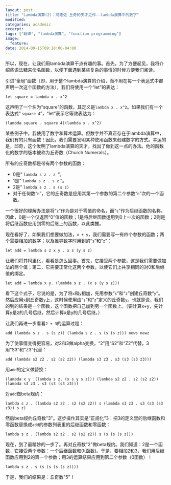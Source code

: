```yaml
---
layout: post
title: "Lambda演算(2)：阿隆佐.丘奇的天才之作——lambda演算中的数字"
modified:
categories: academic
excerpt:
tags: ["翻译", "lambda演算", "function programming"]
image:
  feature:
date: 2014-09-15T09:18:00-04:00
---
```


所以，现在，让我们用lambda演算干点有趣的事。首先，为了方便起见，我将介绍些语法糖来命名函数，以便下面遇到某些复杂的事情的时候方便我们阅读。 

引进“全局”函数（即，用于整个lambda演算的介绍，而不用在每一个表达式中都声明一次这个函数的方法），我们将使用一个“let”的表达： 

    let square = lambda x . x^2 

这声明了一个名为“square”的函数，其定义是`lambda x . x^2`。如果我们有一个表达式“ `square 4`”，“let”表示它等效表达为： 

    (lambda square . square 4)(lambda x . x^2) 

某些例子中，我使用了数字和算术运算。但数字并不真正存在于lambda演算中，我们有的只有函数！因此，我们需要发明某种使用函数来创建数字的方式。幸运的是，邱奇，这个发明了lambda演算的天才，找出了做到这一点的办法。他的函数化的数字的版本被称为丘奇数（Church Numerals）。 

所有的丘奇数都是带有两个参数的函数：

* 0是“ `lambda s z . z `“。 
* 1是“ `lambda s z . s z` “。 
* 2是“ `lambda s z . s (s z)` 
* 对于任何数“`n`”，它的丘奇数是应用其第一个参数的第二个参数“`n`”次的一个函数。 

一个很好的理解办法是将“`z`”作为是对于零值的命名，而“`s`”作为后继函数的名称。因此，0是一个仅返回“0”值的函数；1是将后继函数运用到0上一次的函数；2则是将后继函数应用到零的后继上的函数，以此类推。 

现在看好了，如果我们想要做加法，`x + y`，我们需要写一有四个参数的函数；两个需要相加的数字；以及推导数字时用到的“`s`”和“`z`”：

    let add = lambda s z x y . x s (y s z) 

让我们将其柯里化，看看是怎么回事。首先，它接受两个参数，这是我们需要做加法的两个值；第二，它需要正常化这两个参数，以使它们上共享相同的对0和后继值的绑定。

    let add = lambda x y. (lambda s z . (x s (y s z))) 

看下这个式子，它说的是，为了将`x`和`y`相加，先用参数“`s`”和“`z`”创建丘奇数“`y`”。然后应用`x`到丘奇数`y`上，这时候使用由“`s`”和“`z`”定义的丘奇数`y`。也就是说，我们的到的结果是一个函数，这个函数把自己加到另一个函数上。（要计算x+y，先计算y是z的几号后继，然后计算x是y的几号后继。） 

让我们再进一步看看`2 + 3`的运算过程： 

    add (lambda s z . s (s z)) (lambda s z . s (s (s z))) news newz 

为了使事情变得更容易，对2和3做alpha变换，“2”用“S2”和“Z2”代替，3用“S3”和“Z3”代替： 

    add (lambda s2 z2 . s2 (s2 z2)) (lambda s3 z3 . s3 (s3 (s3 z3))) 

用`add`的定义做替换： 

    (lambda x y .(lambda s z. (x s y s z))) (lambda s2 z2 . s2 (s2 z2)) (lambda s3 z3 . s3 (s3 (s3 z3))) 

对`add`做beta规约： 

    lambda s z . (lambda s2 z2 . s2 (s2 z2)) s (lambda s3 z3 . s3 (s3 (s3 z3)) s z) 

然后beta规约丘奇数"3"。这步操作其实是“正规化”3：把3的定义里的后继函数和零函数替换成`add`的参数列表里的后继函数和零函数： 

    lambda s z . (lambda s2 z2 . s2 (s2 z2)) s (s (s (s z))) 

现在，到了最精妙的一步了。再对丘奇数"2"做beta规约。我们知道：2是一个函数，它接受两个参数：一个后继函数和0(函数)。于是，要相加2和3，我们用后继函数应用到2的第一个参数；用3的运算结果应用到第二个参数（0函数）！ 

    lambda s z . s (s (s (s (s z)))) 

于是，我们的结果是：丘奇数"5"！ 